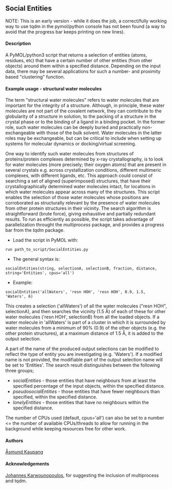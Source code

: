 
## **Social Entities**
NOTE: This is an early version - while it does the job, a correct/fully working way to use tqdm in the pymol/python console has not been found (a way to avoid that the progress bar keeps printing on new lines).

#### **Description**

A PyMOL/python3 script that returns a selection of entities (atoms, residues, etc) that have a certain number of other entities (from other objects) around them within a specified distance. Depending on the input data, there may be several applications for such a number- and proximity based "clustering" function.

#### **Example usage - structural water molecules**

The term "structural water molecules" refers to water molecules that are important for the integrity of a structure. Although, in principle, these water molecules are not part of the covalent network, they can contribute to the globularity of a structure in solution, to the packing of a structure in the crystal phase or to the binding of a ligand in a binding pocket. In the former role, such water molecules can be deeply buried and practically non-exchangeable with those of the bulk solvent. Water molecules in the latter roles may be exchangeable, but can be critical to include when setting up systems for molecular dynamics or docking/virtual screening.

One way to identify such water molecules from structures of proteins/protein complexes determined by x-ray crystallography, is to look for water molecules (more precisely; their oxygen atoms) that are present in several crystals e.g. across crystallization conditions, different multimeric complexes, with different ligands, etc. This approach could consist of searching a set of aligned (superimposed) structures, that have their crystallographically determined water molecules intact, for locations in which water molecules appear across many of the structures. This script enables the selection of those water molecules whose positions are corroborated as structurally relevant by the presence of water molecules from other protein structures in their vicinity. The search algorithm is straightforward (brute force), giving exhaustive and partially redundant results. To run as efficiently as possible, the script takes advantage of parallelization throught the *multiprocess* package, and provides a progress bar from the *tqdm* package.

- Load the script in PyMOL with:

`run path_to_script/SocialEntities.py`

- The general syntax is:

`socialEntities(string, selectionA, selectionB, fraction, distance, string='Entities', cpus='all')`
                             
- Example:

`socialEntities('allWaters', 'resn HOH', 'resn HOH', 0.9, 1.5, 'Waters', 6)`

This creates a selection ('allWaters') of all the water molecules ("resn HOH", selectionA), and then searches the vicinity (1.5 Å) of each of these for other water molecules ('resn HOH', selectionB) from all the loaded objects. If a 
water molecule in 'allWaters' is part of a cluster in which it is surrounded by water molecules from a  minimum of 90% (0.9) of the other objects (e.g. the other protein structures), at a maximum distance of 1.5 Å, it is added to the output selection.

A part of the name of the produced output selections can be modified to reflect the type of entity you are investigating (e.g. 'Waters'). If a modified name is not provided, the modifiable part of the output selection name will be set to 'Entities'. The search result distinguishes between the following three groups;

- *socialEntities* - those entities that have neighbours from at least the specified percentage of the input objects, within the specified distance.
- *pseudosocialEntities* - those entities that have fewer neighbours than specified, within the specified distance.
- *lonelyEntities* - those entities that have no neighbours within the specified distance.
                        
The number of CPUs used (default, cpus='all') can also be set to a number <= the number of available CPUs/threads to allow for running in the background while keeping resources free for other work.


#### **Authors**

[Åsmund Kaupang](https://github.com/akaupang)
 
#### **Acknowledgements**
 
[Johannes Karwounopoulos](https://github.com/johanneskarwou), for suggesting the inclusion of multiprocess and tqdm.
